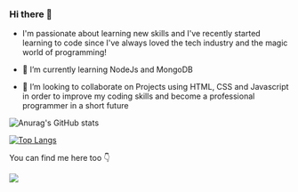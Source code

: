 ### Hi there 👋

- I'm passionate about learning new skills and I've recently started learning to code since I've always loved the tech industry and the magic world of programming!

- 🌱 I’m currently learning NodeJs and MongoDB

- 👯 I’m looking to collaborate on Projects using HTML, CSS and Javascript in order to improve my coding skills and become a professional programmer in a short future



![Anurag's GitHub stats](https://github-readme-stats.vercel.app/api?username=fernandu00&show_icons=true&theme=dark)

[![Top Langs](https://github-readme-stats.vercel.app/api/top-langs/?username=fernandu00&layout=compact)](https://github.com/anuraghazra/github-readme-stats)

<!-- https://img.shields.io/badge/Linux-FCC624?style=for-the-badge&logo=linux&logoColor=black
<img src="https://img.shields.io/badge/HTML-239120?style=for-the-badge&logo=html5&logoColor=white">
<img src="https://img.shields.io/badge/CSS3-1572B6?style=for-the-badge&logo=css3&logoColor=white">
<img src="https://img.shields.io/badge/JavaScript-323330?style=for-the-badge&logo=javascript&logoColor=F7DF1E"> -->


You can find me here too  👇 

<a href="https://www.linkedin.com/in/fernando-de-paula-alves-889110a5/" > <img src="https://img.shields.io/badge/LinkedIn-0077B5?style=for-the-badge&logo=linkedin&logoColor=white"> </a>
